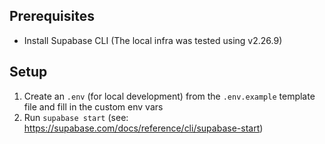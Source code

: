 ## Prerequisites

- Install Supabase CLI (The local infra was tested using v2.26.9)

## Setup

1. Create an `.env` (for local development) from the `.env.example` template file and fill in the custom env vars
2. Run `supabase start` (see: https://supabase.com/docs/reference/cli/supabase-start)